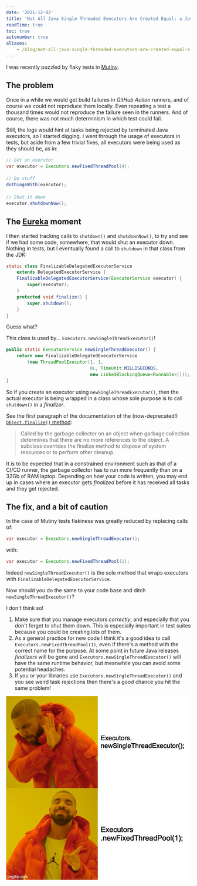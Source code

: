 ```yaml
---
date: '2021-12-02'
title: 'Not All Java Single Threaded Executors Are Created Equal: a Java Finalizer Horror Story'
readTime: true
toc: true
autonumber: true
aliases:
    - /blog/not-all-java-single-threaded-executors-are-created-equal-a-java-finalizer-horror-story
---
```


I was recently puzzled by flaky tests in [Mutiny](https://smallrye.io/smallrye-mutiny/).

## The problem

Once in a while we would get build failures in _GitHub Action_ runners, and of course we could not reproduce them locally.
Even repeating a test a thousand times would not reproduce the failure seen in the runners.
And of course, there was not much determinism in which test could fail.

Still, the logs would hint at tasks being rejected by terminated Java executors, so I started digging.
I went through the usage of executors in tests, but aside from a few trivial fixes, all executors were being used as they should be, as in:

```java
// Get an executor
var executor = Executors.newFixedThreadPool(4);

// Do stuff
doThingsWith(executor);

// Shut it down
executor.shutdownNow();
```

## The [Eureka](https://en.wikipedia.org/wiki/Eureka_(word)) moment

I then started tracking calls to `shutdown()` and `shutdownNow()`, to try and see if we had some code, somewhere, that would shut an executor down.
Nothing in tests, but I eventually found a call to `shutdown` in that class from the JDK:

```java
static class FinalizableDelegatedExecutorService
    extends DelegatedExecutorService {
    FinalizableDelegatedExecutorService(ExecutorService executor) {
        super(executor);
    }
    protected void finalize() {
        super.shutdown();
    }
}
```

Guess what?

This class is used by... `Executors.newSingleThreadExecutor()`!

```java
public static ExecutorService newSingleThreadExecutor() {
    return new FinalizableDelegatedExecutorService
        (new ThreadPoolExecutor(1, 1,
                                0L, TimeUnit.MILLISECONDS,
                                new LinkedBlockingQueue<Runnable>()));
}
```

So if you create an executor using `newSingleThreadExecutor()`, then the actual executor is being wrapped in a class whose sole purpose is to call `shutdown()` in a _finalizer_.

See the first paragraph of the documentation of the (now-deprecated!) [`Object.finalize()` method](https://docs.oracle.com/en/java/javase/11/docs/api/java.base/java/lang/Object.html#finalize()):

> Called by the garbage collector on an object when garbage collection determines that there are no more references to the object. 
> A subclass overrides the finalize method to dispose of system resources or to perform other cleanup.

It is to be expected that in a constrained environment such as that of a CI/CD runner, the garbage collector has to run more frequently than on a 32Gb of RAM laptop.
Depending on how your code is written, you may end up in cases where an executor gets _finalized_ before it has received all tasks and they get rejected.

## The fix, and a bit of caution

In the case of Mutiny tests flakiness was greatly reduced by replacing calls of:

```java
var executor = Executors.newSingleThreadExecutor();
```

with:

```java
var executor = Executors.newFixedThreadPool(1);
```

Indeed `newSingleThreadExecutor()` is the sole method that wraps executors with `FinalizableDelegatedExecutorService`.

Now should you do the same to your code base and ditch `newSingleThreadExecutor()`? 

I don't think so!

1. Make sure that you manage executors _correctly_, and especially that you don't forget to shut them down.
   This is especially important in test suites because you could be creating lots of them.
2. As a general practice for new code I think it's a good idea to call `Executors.newFixedThreadPool(1)`, even if there's a method with the correct name for the purpose.
   At some point in future Java releases _finalizers_ will be gone and `Executors.newSingleThreadExecutor()` will have the same runtime behavior, but meanwhile you can avoid some potential headaches.
3. If you or your libraries use `Executors.newSingleThreadExecutor()` and you see weird task rejections then there's a good chance you hit the same problem!

![Some funny meme](./single-thread-executors.jpg)